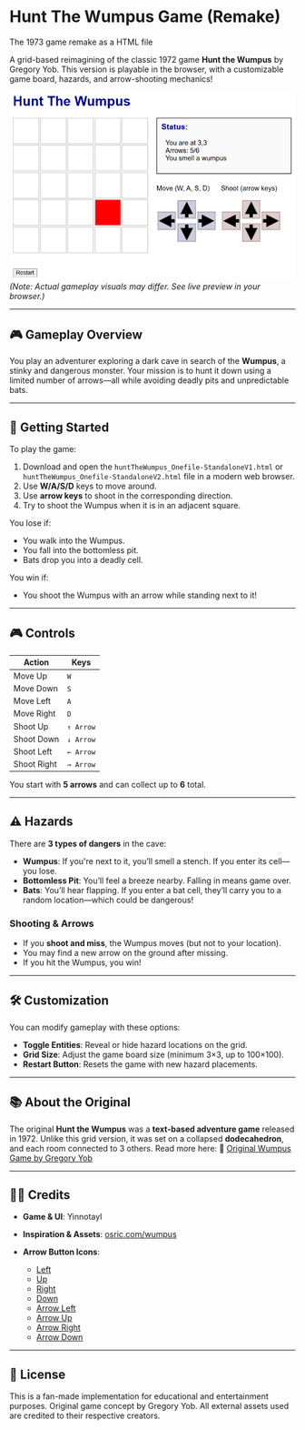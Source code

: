 # Hunt The Wumpus Game (Remake)
The 1973 game remake as a HTML file

A grid-based reimagining of the classic 1972 game **Hunt the Wumpus** by Gregory Yob. This version is playable in the browser, with a customizable game board, hazards, and arrow-shooting mechanics!

![Game Screenshot](https://github.com/Yinnotayl/Hunt-The-Wumpus-Game-Remake-/blob/main/release/gameplay.png?raw=true)
*(Note: Actual gameplay visuals may differ. See live preview in your browser.)*

---

## 🎮 Gameplay Overview

You play an adventurer exploring a dark cave in search of the **Wumpus**, a stinky and dangerous monster. Your mission is to hunt it down using a limited number of arrows—all while avoiding deadly pits and unpredictable bats.

---

## 🚀 Getting Started

To play the game:

1. Download and open the `huntTheWumpus_Onefile-StandaloneV1.html` or `huntTheWumpus_Onefile-StandaloneV2.html` file in a modern web browser.
2. Use **W/A/S/D** keys to move around.
3. Use **arrow keys** to shoot in the corresponding direction.
4. Try to shoot the Wumpus when it is in an adjacent square.

You lose if:

* You walk into the Wumpus.
* You fall into the bottomless pit.
* Bats drop you into a deadly cell.

You win if:

* You shoot the Wumpus with an arrow while standing next to it!

---

## 🎮 Controls

| Action      | Keys      |
| ----------- | --------- |
| Move Up     | `W`       |
| Move Down   | `S`       |
| Move Left   | `A`       |
| Move Right  | `D`       |
| Shoot Up    | `↑ Arrow` |
| Shoot Down  | `↓ Arrow` |
| Shoot Left  | `← Arrow` |
| Shoot Right | `→ Arrow` |

You start with **5 arrows** and can collect up to **6** total.

---

## ⚠️ Hazards

There are **3 types of dangers** in the cave:

* **Wumpus**: If you're next to it, you’ll smell a stench. If you enter its cell—you lose.
* **Bottomless Pit**: You’ll feel a breeze nearby. Falling in means game over.
* **Bats**: You’ll hear flapping. If you enter a bat cell, they’ll carry you to a random location—which could be dangerous!

### Shooting & Arrows

* If you **shoot and miss**, the Wumpus moves (but not to your location).
* You may find a new arrow on the ground after missing.
* If you hit the Wumpus, you win!

---

## 🛠 Customization

You can modify gameplay with these options:

* **Toggle Entities**: Reveal or hide hazard locations on the grid.
* **Grid Size**: Adjust the game board size (minimum 3×3, up to 100×100).
* **Restart Button**: Resets the game with new hazard placements.

---

## 📚 About the Original

The original **Hunt the Wumpus** was a **text-based adventure game** released in 1972. Unlike this grid version, it was set on a collapsed **dodecahedron**, and each room connected to 3 others. Read more here:
🔗 [Original Wumpus Game by Gregory Yob](http://www.atariarchives.org/bcc1/showpage.php?page=247)

---

## 👨‍💻 Credits

* **Game & UI**: Yinnotayl
* **Inspiration & Assets**: [osric.com/wumpus](https://osric.com/wumpus)
* **Arrow Button Icons**:

  * [Left](https://osric.com/wumpus/images/left.png)
  * [Up](https://osric.com/wumpus/images/up.png)
  * [Right](https://osric.com/wumpus/images/right.png)
  * [Down](https://osric.com/wumpus/images/down.png)
  * [Arrow Left](https://osric.com/wumpus/images/aleft.png)
  * [Arrow Up](https://osric.com/wumpus/images/aup.png)
  * [Arrow Right](https://osric.com/wumpus/images/aright.png)
  * [Arrow Down](https://osric.com/wumpus/images/adown.png)

---

## 📝 License

This is a fan-made implementation for educational and entertainment purposes. Original game concept by Gregory Yob. All external assets used are credited to their respective creators.
